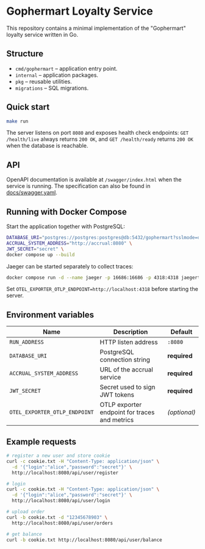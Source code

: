 # Gophermart Loyalty Service

This repository contains a minimal implementation of the "Gophermart" loyalty service written in Go.

## Structure

- `cmd/gophermart` – application entry point.
- `internal` – application packages.
- `pkg` – reusable utilities.
- `migrations` – SQL migrations.

## Quick start

```bash
make run
```

The server listens on port `8080` and exposes health check endpoints: `GET /health/live` always returns `200 OK`, and `GET /health/ready` returns `200 OK` when the database is reachable.

## API

OpenAPI documentation is available at `/swagger/index.html` when the service is running. The specification can also be found in [docs/swagger.yaml](docs/swagger.yaml).

## Running with Docker Compose

Start the application together with PostgreSQL:

```bash
DATABASE_URI="postgres://postgres:postgres@db:5432/gophermart?sslmode=disable" \
ACCRUAL_SYSTEM_ADDRESS="http://accrual:8080" \
JWT_SECRET="secret" \
docker compose up --build
```

Jaeger can be started separately to collect traces:

```bash
docker compose run -d --name jaeger -p 16686:16686 -p 4318:4318 jaegertracing/all-in-one:1.57
```

Set `OTEL_EXPORTER_OTLP_ENDPOINT=http://localhost:4318` before starting the server.

## Environment variables

| Name | Description | Default |
|------|-------------|---------|
| `RUN_ADDRESS` | HTTP listen address | `:8080` |
| `DATABASE_URI` | PostgreSQL connection string | **required** |
| `ACCRUAL_SYSTEM_ADDRESS` | URL of the accrual service | **required** |
| `JWT_SECRET` | Secret used to sign JWT tokens | **required** |
| `OTEL_EXPORTER_OTLP_ENDPOINT` | OTLP exporter endpoint for traces and metrics | *(optional)* |

## Example requests

```bash
# register a new user and store cookie
curl -c cookie.txt -H "Content-Type: application/json" \
  -d '{"login":"alice","password":"secret"}' \
  http://localhost:8080/api/user/register

# login
curl -c cookie.txt -H "Content-Type: application/json" \
  -d '{"login":"alice","password":"secret"}' \
  http://localhost:8080/api/user/login

# upload order
curl -b cookie.txt -d "12345678903" \
  http://localhost:8080/api/user/orders

# get balance
curl -b cookie.txt http://localhost:8080/api/user/balance
```
